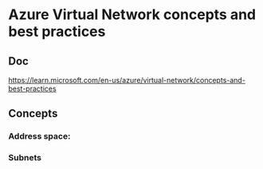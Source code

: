 # Azure Virtual Network concepts and best practices

## Doc

https://learn.microsoft.com/en-us/azure/virtual-network/concepts-and-best-practices

## Concepts

### Address space:

### Subnets
